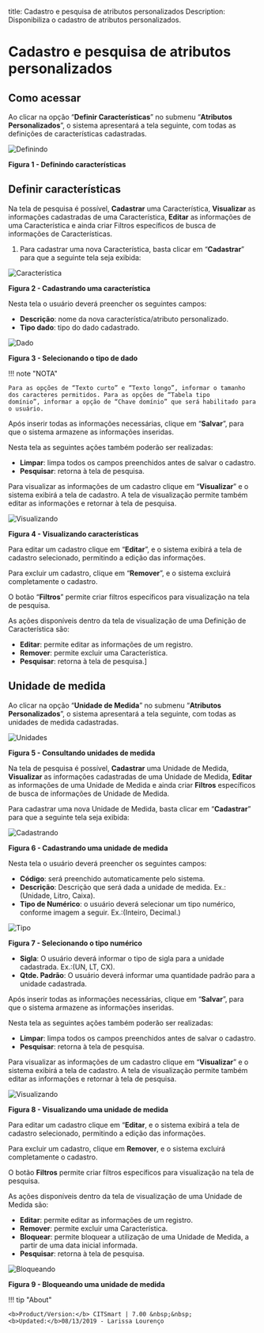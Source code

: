 title:  Cadastro e pesquisa de atributos personalizados
Description: Disponibiliza o cadastro de atributos personalizados. 
# Cadastro e pesquisa de atributos personalizados

Como acessar
--------------

Ao clicar na opção “**Definir Características**” no submenu “**Atributos Personalizados**”, o sistema apresentará a tela seguinte, com
todas as definições de características cadastradas.

![Definindo](images/atributos.img1.jpg)

**Figura 1 - Definindo características**

Definir características
--------------------------

Na tela de pesquisa é possível, **Cadastrar** uma Característica, **Visualizar** as informações cadastradas de uma Característica, 
**Editar** as informações de uma Característica e ainda criar Filtros específicos de busca de informações de Características.

1. Para cadastrar uma nova Característica, basta clicar em “**Cadastrar**” para que a seguinte tela seja exibida:

![Característica](images/atributos.img2.jpg)

**Figura 2 - Cadastrando uma característica**

Nesta tela o usuário deverá preencher os seguintes campos:

- **Descrição**: nome da nova característica/atributo personalizado.
- **Tipo dado**: tipo do dado cadastrado.

![Dado](images/atributos.img3.jpg)

**Figura 3 - Selecionando o tipo de dado**

!!! note "NOTA"

    Para as opções de “Texto curto” e “Texto longo”, informar o tamanho dos caracteres permitidos. Para as opções de “Tabela tipo 
    domínio”, informar a opção de “Chave domínio” que será habilitado para o usuário.
    
Após inserir todas as informações necessárias, clique em “**Salvar**”, para que o sistema armazene as informações inseridas.

Nesta tela as seguintes ações também poderão ser realizadas:

- **Limpar**: limpa todos os campos preenchidos antes de salvar o cadastro.
- **Pesquisar**: retorna à tela de pesquisa.

Para visualizar as informações de um cadastro clique em “**Visualizar**” e o sistema exibirá a tela de cadastro. A tela de
visualização permite também editar as informações e retornar à tela de pesquisa.

![Visualizando](images/atributos.img4.jpg)

**Figura 4 - Visualizando características**

Para editar um cadastro clique em “**Editar**”, e o sistema exibirá a tela de cadastro selecionado, permitindo a edição das 
informações.

Para excluir um cadastro, clique em “**Remover**”, e o sistema excluirá completamente o cadastro.

O botão “**Filtros**” permite criar filtros específicos para visualização na tela de pesquisa.

As ações disponíveis dentro da tela de visualização de uma Definição de Característica são:

- **Editar**: permite editar as informações de um registro.
- **Remover**: permite excluir uma Característica.
- **Pesquisar**: retorna à tela de pesquisa.]

Unidade de medida
--------------------

Ao clicar na opção “**Unidade de Medida**” no submenu “**Atributos Personalizados**”, o sistema apresentará a tela seguinte, com 
todas as unidades de medida cadastradas.

![Unidades](images/atributos.im5.jpg)

**Figura 5 - Consultando unidades de medida**

Na tela de pesquisa é possível, **Cadastrar** uma Unidade de Medida, **Visualizar** as informações cadastradas de uma Unidade de
Medida, **Editar** as informações de uma Unidade de Medida e ainda criar **Filtros** específicos de busca de informações de Unidade
de Medida.

Para cadastrar uma nova Unidade de Medida, basta clicar em “**Cadastrar**” para que a seguinte tela seja exibida:

![Cadastrando](images/atributos.img6.jpg)

**Figura 6 - Cadastrando uma unidade de medida**

Nesta tela o usuário deverá preencher os seguintes campos:

- **Código**: será preenchido automaticamente pelo sistema.
- **Descrição**: Descrição que será dada a unidade de medida. Ex.: (Unidade, Litro, Caixa).
- **Tipo de Numérico**: o usuário deverá selecionar um tipo numérico, conforme imagem a seguir. Ex.:(Inteiro, Decimal.)

![Tipo](images/atributos.img7.jpg)

**Figura 7 - Selecionando o tipo numérico**

- **Sigla**: O usuário deverá informar o tipo de sigla para a unidade cadastrada. Ex.:(UN, LT, CX).
- **Qtde. Padrão**: O usuário deverá informar uma quantidade padrão para a unidade cadastrada.

Após inserir todas as informações necessárias, clique em “**Salvar**”, para que o sistema armazene as informações inseridas.

Nesta tela as seguintes ações também poderão ser realizadas:

- **Limpar**: limpa todos os campos preenchidos antes de salvar o cadastro.
- **Pesquisar**: retorna à tela de pesquisa.

Para visualizar as informações de um cadastro clique em “**Visualizar**” e o sistema exibirá a tela de cadastro. A tela de 
visualização permite também editar as informações e retornar à tela de pesquisa.

![Visualizando](images/atributos.img8.jpg)

**Figura 8 - Visualizando uma unidade de medida**

Para editar um cadastro clique em “**Editar**, e o sistema exibirá a tela de cadastro selecionado, permitindo a edição das 
informações.

Para excluir um cadastro, clique em **Remover**, e o sistema excluirá completamente o cadastro.

O botão **Filtros** permite criar filtros específicos para visualização na tela de pesquisa.

As ações disponíveis dentro da tela de visualização de uma Unidade de Medida são:

- **Editar**: permite editar as informações de um registro.
- **Remover**: permite excluir uma Característica.
- **Bloquear**: permite bloquear a utilização de uma Unidade de Medida, a partir de uma data inicial informada.
- **Pesquisar**: retorna à tela de pesquisa.

![Bloqueando](images/atributos.img9.jpg)

**Figura 9 - Bloqueando uma unidade de medida**


!!! tip "About"

    <b>Product/Version:</b> CITSmart | 7.00 &nbsp;&nbsp;
    <b>Updated:</b>08/13/2019 - Larissa Lourenço
        
